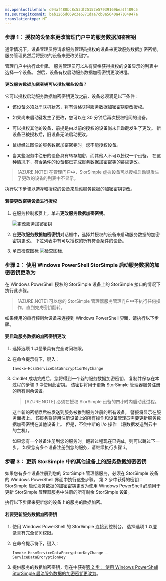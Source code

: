 ```yaml
---
ms.openlocfilehash: d94af480bc8c53df25152e57939169bea0f489c5
ms.sourcegitcommit: bab1265d669c3e6871daa7cb8a5640a47104947a
translationtype: MT
---
```

<properties 
   pageTitle="更改的 StorSimple 数据加密密钥"
   description="描述如何授权 StorSimple 设备，以便它可以更改数据的加密密钥，并再解释的键发生了更改过程。"
   services="storsimple"
   documentationCenter=""
   authors="SharS"
   manager="carolz"
   editor="tysonn" />
<tags 
   ms.service="storsimple"
   ms.devlang="na"
   ms.topic="article"
   ms.tgt_pltfrm="na"
   ms.workload="na"
   ms.date="06/17/2015"
   ms.author="v-sharos" />

### 步骤 1︰ 授权的设备来更改管理门户中的服务数据加密密钥

通常情况下，设备管理员将请求服务管理员授权的设备来更改服务数据加密密钥。 服务管理员然后将授权的设备来更改关键字。

管理门户中执行此步骤。 服务管理员可以从有资格获得授权的设备显示的列表中选择一个设备。 然后，设备有权启动服务数据加密密钥更改进程。

#### 更改服务数据加密密钥可以授权哪些设备？

它可以授权启动服务数据加密密钥更改之前，设备必须满足以下条件︰

- 该设备必须处于联机状态，将有资格获得服务数据加密密钥更改授权。

- 如果尚未启动键发生了更改，您可以在 30 分钟后再次授权相同的设备。

- 可以授权其他的设备，前提是由以前的授权的设备尚未启动键发生了更改。 新设备已被授权后，旧设备无法启动更改。

- 鼠标经过图像的服务数据加密密钥时，您不能授权设备。

- 当某些服务中注册的设备具有转存加密，而其他人不可以授权一个设备。 在这种情况下，符合条件的设备都已完成服务数据加密密钥的那些更改。

> [AZURE.NOTE]
> 在管理门户中，StorSimple 虚拟设备可以授权启动键发生了更改的设备的列表中不显示。

执行以下步骤以选择和授权的设备来启动服务数据的加密密钥更改。

#### 若要更改密钥设备进行授权

1. 在服务控制板页上，单击**更改服务数据加密密钥**。

    ![更改服务加密密钥](./media/storsimple-change-data-encryption-key/HCS_ChangeServiceDataEncryptionKey-include.png)

2. 在**更改服务数据加密密钥**对话框中，选择并授权的设备来启动服务数据的加密密钥更改。 下拉列表中有可以授权的所有符合条件的设备。

3. 单击检查图标 ![检查图标](./media/storsimple-change-data-encryption-key/HCS_CheckIcon-include.png).

### 步骤 2︰ 使用 Windows PowerShell StorSimple 启动服务数据的加密密钥更改为

在 Windows PowerShell 授权的 StorSimple 设备上的 StorSimple 接口的情况下执行此步骤。

> [AZURE.NOTE] 可以您的 StorSimple 管理器服务管理门户中不执行任何操作，直到完成密钥翻转。

如果使用的串行控制台设备来连接到 Windows PowerShell 界面，请执行以下步骤。

#### 要启动服务数据的加密密钥更改

1. 选择选项 1 以登录具有完全访问权限。

2. 在命令提示符下，键入︰

     `Invoke-HcsmServiceDataEncryptionKeyChange`

3. Cmdlet 成功完成后，您将得到一个新的服务数据加密密钥。 复制并保存在本过程的步骤 3 中使用此密钥。 该密钥将用于更新 StorSimple 管理器服务注册的所有剩余设备。

    > [AZURE.NOTE] 必须在授权 StorSimple 设备的四小时内启动此过程。

   这个新的密钥然后被发送到服务被推到服务注册的所有设备。 警报将显示在服务面板上。 该服务将禁用注册设备上的所有操作和设备管理员需要更新服务数据加密密钥在其他设备上。 但是，不会中断的 i/o 操作 （将数据发送到云中的主机）。

   如果您有一个设备注册到您的服务时，翻转过程现在已完成，则可以跳过下一步。 如果您有多个设备注册到您的服务，请继续执行步骤 3。

### 步骤 3︰ 更新 StorSimple 中的其他设备上的服务数据加密密钥

如果您有多个设备注册到您的 StorSimple 管理器服务，必须在 StorSimple 设备的 Windows PowerShell 界面中执行这些步骤。 第 2 步中获得的密钥︰ StorSimple 启动服务数据的加密密钥更改为使用 Windows PowerShell 必须用于更新 StorSimple 管理器服务中注册的所有剩余 StorSimple 设备。

执行以下步骤来更新您的设备上的服务的数据加密。

#### 若要更新服务数据加密密钥

1. 使用 Windows PowerShell 的 StorSimple 连接到控制台。 选择选项 1 以登录具有完全访问权限。

2. 在命令提示符下，键入︰

    `Invoke-HcsmServiceDataEncryptionKeyChange – ServiceDataEncryptionKey`

3. 提供服务的数据加密密钥，您在中获得[第 2 步︰ 使用 Windows PowerShell StorSimple 启动服务数据的加密密钥更改为](#to-initiate-the-service-data-encryption-key-change)。



